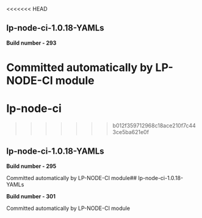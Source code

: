 <<<<<<< HEAD
## lp-node-ci-1.0.18-YAMLs

**Build number - 293**

 Committed automatically by LP-NODE-CI module
=======
# lp-node-ci
>>>>>>> b012f359712968c18ace210f7c443ce5ba621e0f
## lp-node-ci-1.0.18-YAMLs

**Build number - 295**

 Committed automatically by LP-NODE-CI module## lp-node-ci-1.0.18-YAMLs

**Build number - 301**

 Committed automatically by LP-NODE-CI module